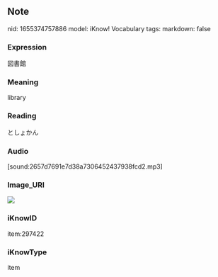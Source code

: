 ## Note
nid: 1655374757886
model: iKnow! Vocabulary
tags: 
markdown: false

### Expression
図書館

### Meaning
library

### Reading
としょかん

### Audio
[sound:2657d7691e7d38a7306452437938fcd2.mp3]

### Image_URI
<img src="1c12084668899fa1b0034f0ca4264b81.jpg">

### iKnowID
item:297422

### iKnowType
item
